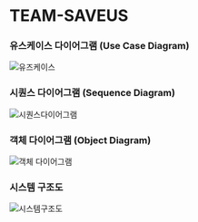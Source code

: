 # TEAM-SAVEUS

### 유스케이스 다이어그램 (Use Case Diagram)
![유즈케이스](https://github.com/user-attachments/assets/43fa2e76-211d-4bb1-a90c-0413fcd26918)

### 시퀀스 다이어그램 (Sequence Diagram)
![시퀀스다이어그램](https://github.com/user-attachments/assets/2c1d930c-bf11-4221-b800-22003754a19a)

### 객체 다이어그램 (Object Diagram)
![객체 다이어그램](https://github.com/user-attachments/assets/96cb2929-f9b3-497e-94ca-796d1fbfc217)

### 시스템 구조도
![시스템구조도](https://github.com/user-attachments/assets/e9d4e8bc-6668-4b2d-b318-b33ef269ea43)
